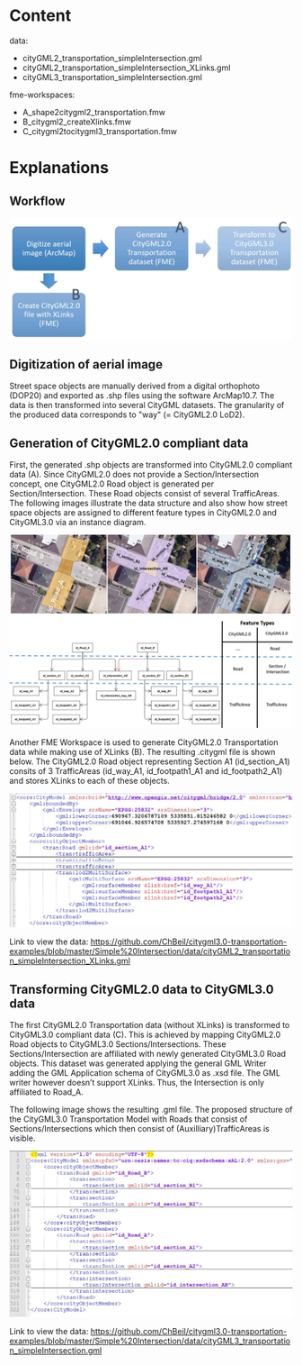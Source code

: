 # Content
data:
- cityGML2_transportation_simpleIntersection.gml
- cityGML2_transportation_simpleIntersection_XLinks.gml
- cityGML3_transportation_simpleIntersection.gml

fme-workspaces:
- A_shape2citygml2_transportation.fmw
- B_citygml2_createXlinks.fmw
- C_citygml2tocitygml3_transportation.fmw

# Explanations 
## Workflow
![](images/workflow.JPG)

## Digitization of aerial image
Street space objects are manually derived from a digital orthophoto (DOP20) and exported as .shp files using the software ArcMap10.7. The data is then transformed into several CityGML datasets. The granularity of the produced data corresponds to "way" (= CityGML2.0 LoD2).

## Generation of CityGML2.0 compliant data
First, the generated .shp objects are transformed into CityGML2.0 compliant data (A). Since CityGML2.0 does not provide a Section/Intersection concept, one CityGML2.0 Road object is generated per Section/Intersection. These Road objects consist of several TrafficAreas. The following images illustrate the data structure and also show how street space objects are assigned to different feature types in CityGML2.0 and CityGML3.0 via an instance diagram.

![](images/panorama.png)
![](images/instanz%2B2vs3.png)

Another FME Workspace is used to generate CityGML2.0 Transportation data while making use of XLinks (B). The resulting .citygml file is shown below. The CityGML2.0 Road object representing Section A1 (id_section_A1) consits of 3 TrafficAreas (id_way_A1, id_footpath1_A1 and id_footpath2_A1) and stores XLinks to each of these objects.

![](images/citygml2_xml_xlinks.JPG)

Link to view the data: https://github.com/ChBeil/citygml3.0-transportation-examples/blob/master/Simple%20Intersection/data/cityGML2_transportation_simpleIntersection_XLinks.gml

## Transforming CityGML2.0 data to CityGML3.0 data

The first CityGML2.0 Transportation data (without XLinks) is transformed to CityGML3.0 compliant data (C). This is achieved by mapping CityGML2.0 Road objects to CityGML3.0 Sections/Intersections. These Sections/Intersection are affiliated with newly generated CityGML3.0 Road objects. 
This dataset was generated applying the general GML Writer adding the GML Application schema of CityGML3.0 as .xsd file. The GML writer however doesn’t support XLinks. Thus, the Intersection is only affiliated to Road_A. 
 
The following image shows the resulting .gml file. The proposed structure of the CityGML3.0 Transportation Model with Roads that consist of Sections/Intersections which then consist of (Auxilliary)TrafficAreas is visible.

![](images/citygml3_xml.JPG)

Link to view the data:  https://github.com/ChBeil/citygml3.0-transportation-examples/blob/master/Simple%20Intersection/data/cityGML3_transportation_simpleIntersection.gml
